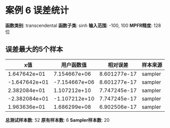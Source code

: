 # 案例 6 误差统计

**函数类别**: transcendental
**函数子类**: sinh
**输入范围**: -100, 100
**MPFR精度**: 128 位

## 误差最大的5个样本

| x值 | 用户函数值 | 相对误差 | 样本来源 |
|-----|-----------|----------|----------|
| 1.647642e+01 | 7.154667e+06 | 8.601277e-17 | sampler |
| -1.647642e+01 | -7.154667e+06 | 8.601277e-17 | sampler |
| 2.382084e+01 | 1.107212e+10 | 7.747245e-17 | sampler |
| -2.382084e+01 | -1.107212e+10 | 7.747245e-17 | sampler |
| 1.963636e+01 | 1.686299e+08 | 6.902506e-17 | sampler |

**总测试样本数**: 52
**原有样本数**: 6
**Sampler样本数**: 20
